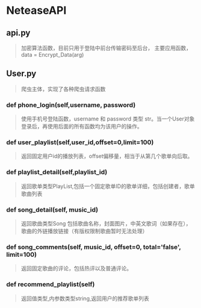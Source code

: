 # NeteaseAPI

## api.py
> 加密算法函数，目前只用于登陆中前台传输密码至后台，
主要应用函数，data = Encrypt_Data(arg)


## User.py
> 爬虫主体，实现了各种爬虫请求函数

### def phone_login(self,username, password)
>使用手机号登陆函数，username 和 password 类型 str。当一个User对象登录后，再使用后面的所有函数均为该用户的操作。


### def user_playlist(self,user_id,offset=0,limit=100)
>返回固定用户id的播放列表，offset偏移量，相当于从第几个歌单向后取。


### def playlist_detail(self,playlist_id)
> 返回歌单类型PlayList<class>,包括一个固定歌单ID的歌单详细，包括创建者，歌单歌曲列表

### def song_detail(self, music_id)
> 返回歌曲类型Song<class> 包括歌曲名称，封面图片，中英文歌词（如果存在），歌曲的外链播放链接（有版权限制歌曲暂时无法处理）

### def song_comments(self, music_id, offset=0, total='false', limit=100)
> 返回固定歌曲的评论，包括热评以及普通评论。

### def recommend_playlist(self)
> 返回值类型<list>,<list>内参数类型string,返回用户的推荐歌单列表
